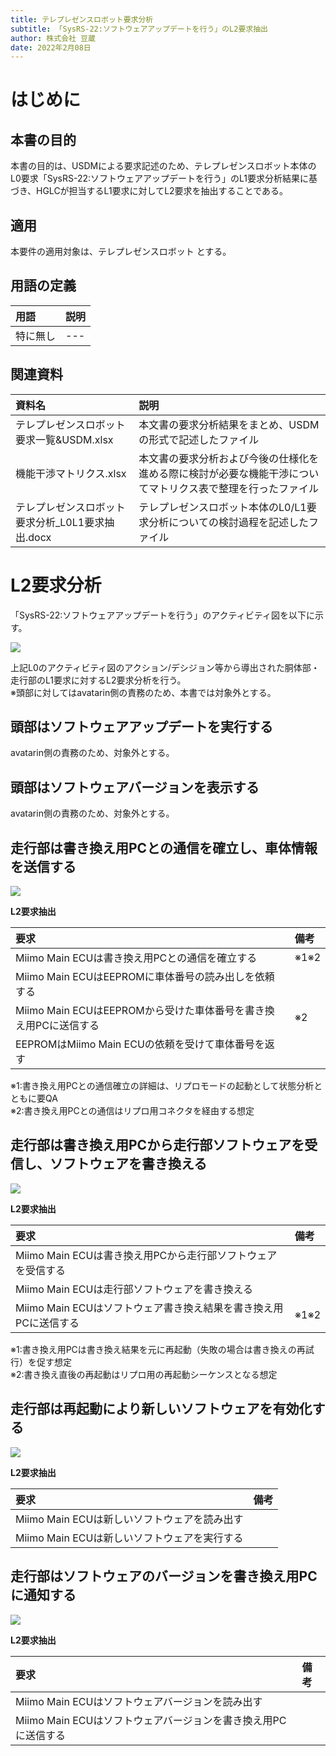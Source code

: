 ```yaml
---
title: テレプレゼンスロボット要求分析
subtitle: 「SysRS-22:ソフトウェアアップデートを行う」のL2要求抽出
author: 株式会社 豆蔵
date: 2022年2月08日
---
```

<!-- ↑表紙ページのための情報 -->

<div style="page-break-before:always"></div>

# はじめに

## 本書の目的

本書の目的は、USDMによる要求記述のため、テレプレゼンスロボット本体のL0要求「SysRS-22:ソフトウェアアップデートを行う」のL1要求分析結果に基づき、HGLCが担当するL1要求に対してL2要求を抽出することである。

## 適用

本要件の適用対象は、テレプレゼンスロボット とする。

## 用語の定義

|用語|説明|
|:---|:---|
|特に無し|---|

## 関連資料

|資料名|説明|
|:---|:---|
|テレプレゼンスロボット要求一覧&USDM.xlsx|本文書の要求分析結果をまとめ、USDMの形式で記述したファイル|
|機能干渉マトリクス.xlsx|本文書の要求分析および今後の仕様化を進める際に検討が必要な機能干渉についてマトリクス表で整理を行ったファイル|
|テレプレゼンスロボット要求分析_L0L1要求抽出.docx|テレプレゼンスロボット本体のL0/L1要求分析についての検討過程を記述したファイル|


<div style="page-break-before:always"></div>

# L2要求分析

「SysRS-22:ソフトウェアアップデートを行う」のアクティビティ図を以下に示す。



![](.images/activity/software_update.png)

上記L0のアクティビティ図のアクション/デシジョン等から導出された胴体部・走行部のL1要求に対するL2要求分析を行う。  
※頭部に対してはavatarin側の責務のため、本書では対象外とする。

<div style="page-break-before:always"></div>

## 頭部はソフトウェアアップデートを実行する

avatarin側の責務のため、対象外とする。

<div style="page-break-before:always"></div>

## 頭部はソフトウェアバージョンを表示する

avatarin側の責務のため、対象外とする。

<div style="page-break-before:always"></div>

## 走行部は書き換え用PCとの通信を確立し、車体情報を送信する

![](.images/activity/software_update/act01.png)

**L2要求抽出**

|要求|備考|
|:---|:---|
|Miimo Main ECUは書き換え用PCとの通信を確立する|※1※2|
|Miimo Main ECUはEEPROMに車体番号の読み出しを依頼する||
|Miimo Main ECUはEEPROMから受けた車体番号を書き換え用PCに送信する|※2|
|EEPROMはMiimo Main ECUの依頼を受けて車体番号を返す||
※1:書き換え用PCとの通信確立の詳細は、リプロモードの起動として状態分析とともに要QA  
※2:書き換え用PCとの通信はリプロ用コネクタを経由する想定

<div style="page-break-before:always"></div>

## 走行部は書き換え用PCから走行部ソフトウェアを受信し、ソフトウェアを書き換える

![](.images/activity/software_update/act02.png)

**L2要求抽出**

|要求|備考|
|:---|:---|
|Miimo Main ECUは書き換え用PCから走行部ソフトウェアを受信する||
|Miimo Main ECUは走行部ソフトウェアを書き換える||
|Miimo Main ECUはソフトウェア書き換え結果を書き換え用PCに送信する|※1※2|
※1:書き換え用PCは書き換え結果を元に再起動（失敗の場合は書き換えの再試行）を促す想定  
※2:書き換え直後の再起動はリプロ用の再起動シーケンスとなる想定

<div style="page-break-before:always"></div>

## 走行部は再起動により新しいソフトウェアを有効化する

![](.images/activity/software_update/act03.png)

**L2要求抽出**

|要求|備考|
|:---|:---|
|Miimo Main ECUは新しいソフトウェアを読み出す||
|Miimo Main ECUは新しいソフトウェアを実行する||

<div style="page-break-before:always"></div>

## 走行部はソフトウェアのバージョンを書き換え用PCに通知する

![](.images/activity/software_update/act04.png)

**L2要求抽出**

|要求|備考|
|:---|:---|
|Miimo Main ECUはソフトウェアバージョンを読み出す||
|Miimo Main ECUはソフトウェアバージョンを書き換え用PCに送信する||

